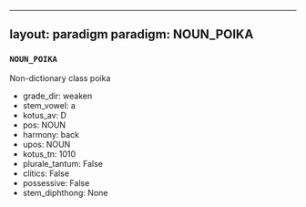 
---
layout: paradigm
paradigm: NOUN_POIKA
---
### ` NOUN_POIKA `

Non-dictionary class poika
* grade_dir: weaken
* stem_vowel: a
* kotus_av: D
* pos: NOUN
* harmony: back
* upos: NOUN
* kotus_tn: 1010
* plurale_tantum: False
* clitics: False
* possessive: False
* stem_diphthong: None
